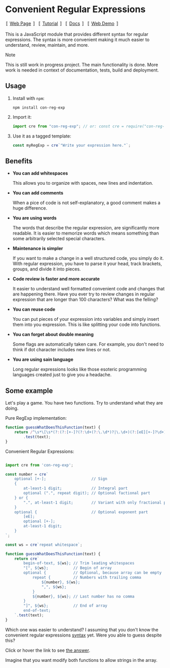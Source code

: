 # Convenient Regular Expressions

〚 [Web Page](https://kildom.github.io/con-reg-exp/) 〛&nbsp;
〚 [Tutorial](https://kildom.github.io/con-reg-exp/tutorial.html) 〛&nbsp;
〚 [Docs](https://kildom.github.io/con-reg-exp/docs.html) 〛&nbsp;
〚 [Web Demo](https://kildom.github.io/cre-web-demo/) 〛&nbsp;

This is a JavaScript module that provides different syntax for regular expressions.
The syntax is more convenient making it much easier to understand, review, maintain, and more.

> [!NOTE]
> This is still work in progress project. The main functionality is done.
> More work is needed in context of documentation, tests, build and deployment.

## Usage

1. Install with `npm`:

    ```
    npm install con-reg-exp
    ```

2. Import it:

    ```javascript
    import cre from "con-reg-exp"; // or: const cre = require("con-reg-exp")
    ```

3. Use it as a tagged template:

    ```javascript
    const myRegExp = cre`"Write your expression here."`;
    ```

## Benefits

* **You can add whitespaces**

  This allows you to organize with spaces,
  new lines and indentation.

* **You can add comments**
 
  When a pice of code is not self-explanatory, a good comment
  makes a huge difference.

* **You are using words**

  The words that describe the regular expression, are significantly
  more readable. It is easier to memorize words which means
  something than some arbitrarily selected special characters.

* **Maintenance is simpler**

  If you want to make a change in a well structured code, you simply
  do it. With regular expression, you have to parse it your head,
  track brackets, groups, and divide it into pieces.

* **Code review is faster and more accurate**

  It easier to understand well formatted convenient code and changes
  that are happening there. Have you ever try to review changes
  in regular expression that are longer than 100 characters?
  What was the felling?

* **You can reuse code**

  You can put pieces of your expression into variables and simply
  insert them into you expression. This is like splitting your
  code into functions.

* **You can forget about double meaning**

  Some flags are automatically taken care. For example, you
  don't need to think if dot character includes new lines or not.

* **You are using sain language**

  Long regular expressions looks like those esoteric programming
  languages created just to give you a headache.

## Some example

Let's play a game. You have two functions. Try to understand what
they are doing.

Pure RegExp implementation:

```javascript
function guessWhatDoesThisFunction(text) {
    return /^\s*\[\s*(?:(?:[+-]?(?:\d+(?:\.\d*)?|\.\d+)(?:[eE][+-]?\d+)?\s*,\s*)*[+-]?(?:\d+(?:\.\d*)?|\.\d+)(?:[eE][+-]?\d+)?\s*)?\]\s*$/
        .test(text);
}
```

Convenient Regular Expressions:

```javascript

import cre from 'con-reg-exp';

const number = cre`
    optional [+-];                    // Sign
    {
        at-least-1 digit;             // Integral part
        optional (".", repeat digit); // Optional factional part
    } or {
        ".", at-least-1 digit;        // Variant with only fractional part
    }
    optional {                        // Optional exponent part
        [eE];
        optional [+-];
        at-least-1 digit;
    }
`;

const ws = cre`repeat whitespace`;

function guessWhatDoesThisFunction(text) {
    return cre`
        begin-of-text, ${ws}; // Trim leading whitespaces
        "[", ${ws};           // Begin of array
        optional {            // Optional, because array can be empty
            repeat {          // Numbers with trailing comma
                ${number}, ${ws};
                ",", ${ws};
            }
            ${number}, ${ws}; // Last number has no comma
        }
        "]", ${ws};           // End of array
        end-of-text;
    `.test(text);
}
```

Which one was easier to understand? I assuming that you don't know
the convenient regular expressions [syntax](docs/overview.md) yet. Were you able to guess
despite this?

Click or hover the link to see [the answer](#It-validates-if-the-input-is-a-json-containing-an-array-of-numbers).

Imagine that you want modify both functions to allow strings in the array.
